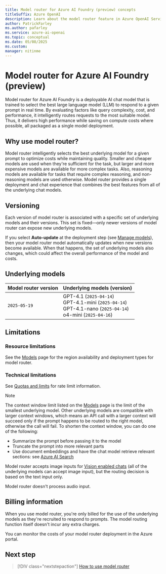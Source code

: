 ```yaml
---
title: Model router for Azure AI Foundry (preview) concepts
titleSuffix: Azure OpenAI
description: Learn about the model router feature in Azure OpenAI Service.
author: PatrickFarley
ms.author: pafarley
ms.service: azure-ai-openai
ms.topic: conceptual 
ms.date: 05/08/2025
ms.custom: 
manager: nitinme
---
```


# Model router for Azure AI Foundry (preview)

Model router for Azure AI Foundry is a deployable AI chat model that is trained to select the best large language model (LLM) to respond to a given prompt in real time. By evaluating factors like query complexity, cost, and performance, it intelligently routes requests to the most suitable model. Thus, it delivers high performance while saving on compute costs where possible, all packaged as a single model deployment.

## Why use model router?

Model router intelligently selects the best underlying model for a given prompt to optimize costs while maintaining quality. Smaller and cheaper models are used when they're sufficient for the task, but larger and more expensive models are available for more complex tasks. Also, reasoning models are available for tasks that require complex reasoning, and non-reasoning models are used otherwise. Model router provides a single deployment and chat experience that combines the best features from all of the underlying chat models.

## Versioning 

Each version of model router is associated with a specific set of underlying models and their versions. This set is fixed&mdash;only newer versions of model router can expose new underlying models.

If you select **Auto-update** at the deployment step (see [Manage models](/azure/ai-services/openai/how-to/working-with-models?tabs=powershell#model-updates)), then your model router model automatically updates when new versions become available. When that happens, the set of underlying models also changes, which could affect the overall performance of the model and costs.

## Underlying models

|Model router version|Underlying models (version)|
|---|---|
|`2025-05-19`|GPT-4.1 (`2025-04-14`)</br>GPT-4.1-mini (`2025-04-14`)</br>GPT-4.1-nano (`2025-04-14`) </br>o4-mini (`2025-04-16`) |


## Limitations

### Resource limitations

See the [Models](../concepts/models.md#model-router) page for the region availability and deployment types for model router.

### Technical limitations

See [Quotas and limits](/azure/ai-services/openai/quotas-limits) for rate limit information.

> [!NOTE]
> The context window limit listed on the [Models](../concepts/models.md#model-router) page is the limit of the smallest underlying model. Other underlying models are compatible with larger context windows, which means an API call with a larger context will succeed only if the prompt happens to be routed to the right model, otherwise the call will fail. To shorten the context window, you can do one of the following:
> - Summarize the prompt before passing it to the model
> - Truncate the prompt into more relevant parts
> - Use document embeddings and have the chat model retrieve relevant sections: see [Azure AI Search](/azure/search/search-what-is-azure-search) 

Model router accepts image inputs for [Vision enabled chats](/azure/ai-services/openai/how-to/gpt-with-vision) (all of the underlying models can accept image input), but the routing decision is based on the text input only.

Model router doesn't process audio input.

## Billing information

When you use model router, you're only billed for the use of the underlying models as they're recruited to respond to prompts. The model routing function itself doesn't incur any extra charges.

You can monitor the costs of your model router deployment in the Azure portal.

## Next step

> [!DIV class="nextstepaction"]
> [How to use model router](../how-to/model-router.md)
